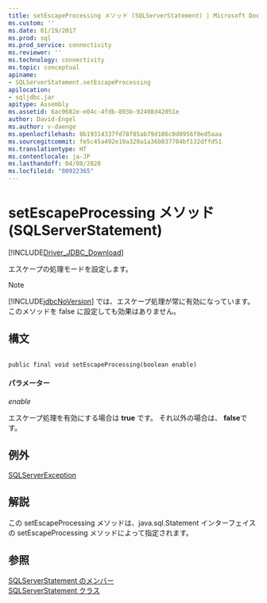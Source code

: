 ```yaml
---
title: setEscapeProcessing メソッド (SQLServerStatement) | Microsoft Docs
ms.custom: ''
ms.date: 01/19/2017
ms.prod: sql
ms.prod_service: connectivity
ms.reviewer: ''
ms.technology: connectivity
ms.topic: conceptual
apiname:
- SQLServerStatement.setEscapeProcessing
apilocation:
- sqljdbc.jar
apitype: Assembly
ms.assetid: 6ac0682e-e04c-4fdb-893b-92408d42051e
author: David-Engel
ms.author: v-daenge
ms.openlocfilehash: 8b19314337fd78f85ab79d186c0d0956f0ed5aaa
ms.sourcegitcommit: fe5c45a492e19a320a1a36b037704bf132dffd51
ms.translationtype: HT
ms.contentlocale: ja-JP
ms.lasthandoff: 04/08/2020
ms.locfileid: "80922365"
---
```

# <a name="setescapeprocessing-method-sqlserverstatement"></a>setEscapeProcessing メソッド (SQLServerStatement)
[!INCLUDE[Driver_JDBC_Download](../../../includes/driver_jdbc_download.md)]

  エスケープの処理モードを設定します。  
  
> [!NOTE]  
>  [!INCLUDE[jdbcNoVersion](../../../includes/jdbcnoversion_md.md)] では、エスケープ処理が常に有効になっています。 このメソッドを false に設定しても効果はありません。  
  
## <a name="syntax"></a>構文  
  
```  
  
public final void setEscapeProcessing(boolean enable)  
```  
  
#### <a name="parameters"></a>パラメーター  
 *enable*  
  
 エスケープ処理を有効にする場合は **true** です。 それ以外の場合は、 **false**です。  
  
## <a name="exceptions"></a>例外  
 [SQLServerException](../../../connect/jdbc/reference/sqlserverexception-class.md)  
  
## <a name="remarks"></a>解説  
 この setEscapeProcessing メソッドは、java.sql.Statement インターフェイスの setEscapeProcessing メソッドによって指定されます。  
  
## <a name="see-also"></a>参照  
 [SQLServerStatement のメンバー](../../../connect/jdbc/reference/sqlserverstatement-members.md)   
 [SQLServerStatement クラス](../../../connect/jdbc/reference/sqlserverstatement-class.md)  
  
  
